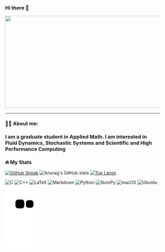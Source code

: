 ### Hi there 👋

<!--
**mpolimeno/mpolimeno** is a ✨ _special_ ✨ repository because its `README.md` (this file) appears on your GitHub profile.

Here are some ideas to get you started:

- 🔭 I’m currently working on ...
- 🌱 I’m currently learning ...
- 👯 I’m looking to collaborate on ...
- 🤔 I’m looking for help with ...
- 💬 Ask me about ...
- 📫 How to reach me: ...
- 😄 Pronouns: ...
- ⚡ Fun fact: ...
-->
<!--
Gif at top of the page
-->
<div align="center">
  <img src="https://media.giphy.com/media/dWesBcTLavkZuG35MI/giphy.gif" width="600" height="300"/>
</div>

---

<!--
About me section, with Github stats
-->

### 👨‍💻 About me:
### I am a graduate student in Applied Math. I am interested in Fluid Dynamics, Stochastic Systems and Scientific and High Performance Computing

### 🔥 My Stats
[![GitHub Streak](http://github-readme-streak-stats.herokuapp.com?user=mpolimeno&theme=dark&background=000000)](https://git.io/streak-stats)
![Anurag's GitHub stats](https://github-readme-stats.vercel.app/api?username=mpolimeno&show_icons=true&theme=radical)
[![Top Langs](https://github-readme-stats.vercel.app/api/top-langs/?username=mpolimeno&layout=compact&theme=vision-friendly-dark)](https://github.com/anuraghazra/github-readme-stats)

<!--
Badges
-->
![C](https://img.shields.io/badge/c-%2300599C.svg?style=for-the-badge&logo=c&logoColor=white)
![C++](https://img.shields.io/badge/c++-%2300599C.svg?style=for-the-badge&logo=c%2B%2B&logoColor=white)
![LaTeX](https://img.shields.io/badge/latex-%23008080.svg?style=for-the-badge&logo=latex&logoColor=white)
![Markdown](https://img.shields.io/badge/markdown-%23000000.svg?style=for-the-badge&logo=markdown&logoColor=white)
![Python](https://img.shields.io/badge/python-3670A0?style=for-the-badge&logo=python&logoColor=ffdd54)
![NumPy](https://img.shields.io/badge/numpy-%23013243.svg?style=for-the-badge&logo=numpy&logoColor=white)
![macOS](https://img.shields.io/badge/mac%20os-000000?style=for-the-badge&logo=macos&logoColor=F0F0F0)
![Ubuntu](https://img.shields.io/badge/Ubuntu-E95420?style=for-the-badge&logo=ubuntu&logoColor=white)

<!--
Snake Animation
-->

![Snake animation](https://github.com/mpolimeno/mpolimeno/blob/output/github-contribution-grid-snake.svg)
